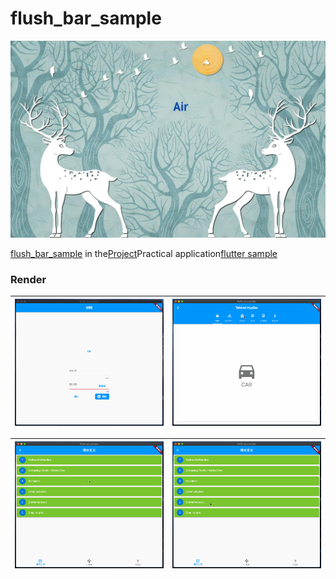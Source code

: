 # flush_bar_sample


![totem](https://github.com/pdliuw/pdliuw.github.io/blob/master/images/totem_four_logo.jpg?raw=true)


[flush_bar_sample](https://github.com/pdliuw/airoute) in the[Project](https://github.com/flutter-app-sample/flutter_app_sample)Practical application[flutter sample](https://github.com/flutter-app-sample/flutter_app_sample)

### Render


|![ios](https://github.com/pdliuw/pdliuw.github.io/blob/master/images/flutter_app_sample/flutter_app_sample_mac_login.gif?raw=true)|![android](https://github.com/pdliuw/pdliuw.github.io/blob/master/images/flutter_app_sample/flutter_app_sample_toolbar_page_mac.gif?raw=true)|
|:-|:-|

|![macOS](https://github.com/pdliuw/pdliuw.github.io/blob/master/images/flutter_app_sample/flutter_app_sample_anim_mac.gif?raw=true)|![web](https://github.com/pdliuw/pdliuw.github.io/blob/master/images/flutter_app_sample/flutter_app_sample_drawer_mac.gif?raw=true)|
|:-|:-|


